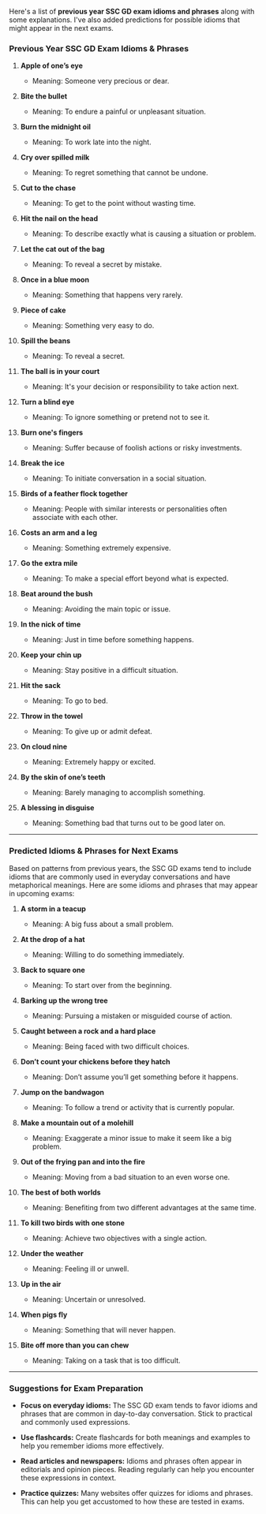 Here's a list of **previous year SSC GD exam idioms and phrases** along with some explanations. I've also added predictions for possible idioms that might appear in the next exams.

### Previous Year SSC GD Exam Idioms & Phrases

1. **Apple of one’s eye**  
   - Meaning: Someone very precious or dear.
   
2. **Bite the bullet**  
   - Meaning: To endure a painful or unpleasant situation.

3. **Burn the midnight oil**  
   - Meaning: To work late into the night.

4. **Cry over spilled milk**  
   - Meaning: To regret something that cannot be undone.

5. **Cut to the chase**  
   - Meaning: To get to the point without wasting time.

6. **Hit the nail on the head**  
   - Meaning: To describe exactly what is causing a situation or problem.

7. **Let the cat out of the bag**  
   - Meaning: To reveal a secret by mistake.

8. **Once in a blue moon**  
   - Meaning: Something that happens very rarely.

9. **Piece of cake**  
   - Meaning: Something very easy to do.

10. **Spill the beans**  
    - Meaning: To reveal a secret.

11. **The ball is in your court**  
    - Meaning: It's your decision or responsibility to take action next.

12. **Turn a blind eye**  
    - Meaning: To ignore something or pretend not to see it.

13. **Burn one's fingers**  
    - Meaning: Suffer because of foolish actions or risky investments.

14. **Break the ice**  
    - Meaning: To initiate conversation in a social situation.

15. **Birds of a feather flock together**  
    - Meaning: People with similar interests or personalities often associate with each other.

16. **Costs an arm and a leg**  
    - Meaning: Something extremely expensive.

17. **Go the extra mile**  
    - Meaning: To make a special effort beyond what is expected.

18. **Beat around the bush**  
    - Meaning: Avoiding the main topic or issue.

19. **In the nick of time**  
    - Meaning: Just in time before something happens.

20. **Keep your chin up**  
    - Meaning: Stay positive in a difficult situation.

21. **Hit the sack**  
    - Meaning: To go to bed.

22. **Throw in the towel**  
    - Meaning: To give up or admit defeat.

23. **On cloud nine**  
    - Meaning: Extremely happy or excited.

24. **By the skin of one’s teeth**  
    - Meaning: Barely managing to accomplish something.

25. **A blessing in disguise**  
    - Meaning: Something bad that turns out to be good later on.

---

### Predicted Idioms & Phrases for Next Exams

Based on patterns from previous years, the SSC GD exams tend to include idioms that are commonly used in everyday conversations and have metaphorical meanings. Here are some idioms and phrases that may appear in upcoming exams:

1. **A storm in a teacup**  
   - Meaning: A big fuss about a small problem.

2. **At the drop of a hat**  
   - Meaning: Willing to do something immediately.

3. **Back to square one**  
   - Meaning: To start over from the beginning.

4. **Barking up the wrong tree**  
   - Meaning: Pursuing a mistaken or misguided course of action.

5. **Caught between a rock and a hard place**  
   - Meaning: Being faced with two difficult choices.

6. **Don’t count your chickens before they hatch**  
   - Meaning: Don’t assume you’ll get something before it happens.

7. **Jump on the bandwagon**  
   - Meaning: To follow a trend or activity that is currently popular.

8. **Make a mountain out of a molehill**  
   - Meaning: Exaggerate a minor issue to make it seem like a big problem.

9. **Out of the frying pan and into the fire**  
   - Meaning: Moving from a bad situation to an even worse one.

10. **The best of both worlds**  
    - Meaning: Benefiting from two different advantages at the same time.

11. **To kill two birds with one stone**  
    - Meaning: Achieve two objectives with a single action.

12. **Under the weather**  
    - Meaning: Feeling ill or unwell.

13. **Up in the air**  
    - Meaning: Uncertain or unresolved.

14. **When pigs fly**  
    - Meaning: Something that will never happen.

15. **Bite off more than you can chew**  
    - Meaning: Taking on a task that is too difficult.

---

### Suggestions for Exam Preparation

- **Focus on everyday idioms:** The SSC GD exam tends to favor idioms and phrases that are common in day-to-day conversation. Stick to practical and commonly used expressions.

- **Use flashcards:** Create flashcards for both meanings and examples to help you remember idioms more effectively.

- **Read articles and newspapers:** Idioms and phrases often appear in editorials and opinion pieces. Reading regularly can help you encounter these expressions in context.

- **Practice quizzes:** Many websites offer quizzes for idioms and phrases. This can help you get accustomed to how these are tested in exams.

